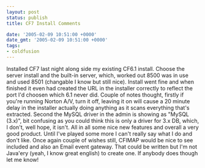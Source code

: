```yaml
---
layout: post
status: publish
title: CF7 Install Comments

date: '2005-02-09 10:51:00 +0000'
date_gmt: '2005-02-09 10:51:00 +0000'
tags:
- coldfusion
---
```

Installed CF7 last night along side my existing CF6.1 install. Choose the server install and the built-in server, which, worked out 8500 was in use and used 8501 (changable I know but still nice). Install went fine and when finished it even had created the URL in the installer correctly to reflect the port I'd choosen which 6.1 never did.
Couple of notes thought, firstly if you're running Norton A/V, turn it off, leaving it on will cause a 20 minute delay in the installer actually doing anything as it scans everything that's extracted. Second the MySQL driver in the admin is showing as "MySQL (3.x)", bit confusing as you could think this is only a driver for 3.x DB, which, I don't, well hope, it isn't.
All in all some nice new features and overall a very good product. Until I've played some more I can't really say what I do and don't like. Once again couple of wishes still, CFIMAP would be nice to see included and also an Email event gateway. That could be written but I'm not Java'ery (yeah, I know great english) to create one. If anybody does though let me know!
